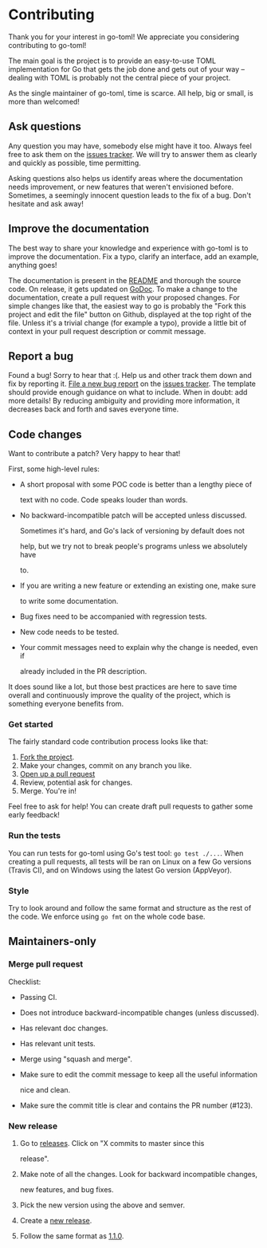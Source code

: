 # Contributing

Thank you for your interest in go-toml! We appreciate you considering contributing to go-toml!

The main goal is the project is to provide an easy-to-use TOML implementation for Go that gets the job done and gets out of your way – dealing with TOML is probably not the central piece of your project.

As the single maintainer of go-toml, time is scarce. All help, big or small, is more than welcomed!

## Ask questions

Any question you may have, somebody else might have it too. Always feel free to ask them on the [issues tracker](https://github.com/pelletier/go-toml/issues). We will try to answer them as clearly and quickly as possible, time permitting.

Asking questions also helps us identify areas where the documentation needs improvement, or new features that weren't envisioned before. Sometimes, a seemingly innocent question leads to the fix of a bug. Don't hesitate and ask away!

## Improve the documentation

The best way to share your knowledge and experience with go-toml is to improve the documentation. Fix a typo, clarify an interface, add an example, anything goes!

The documentation is present in the [README](./) and thorough the source code. On release, it gets updated on [GoDoc](https://godoc.org/github.com/pelletier/go-toml). To make a change to the documentation, create a pull request with your proposed changes. For simple changes like that, the easiest way to go is probably the "Fork this project and edit the file" button on Github, displayed at the top right of the file. Unless it's a trivial change \(for example a typo\), provide a little bit of context in your pull request description or commit message.

## Report a bug

Found a bug! Sorry to hear that :\(. Help us and other track them down and fix by reporting it. [File a new bug report](https://github.com/pelletier/go-toml/issues/new?template=bug_report.md) on the [issues tracker](https://github.com/pelletier/go-toml/issues). The template should provide enough guidance on what to include. When in doubt: add more details! By reducing ambiguity and providing more information, it decreases back and forth and saves everyone time.

## Code changes

Want to contribute a patch? Very happy to hear that!

First, some high-level rules:

* A short proposal with some POC code is better than a lengthy piece of

  text with no code. Code speaks louder than words.

* No backward-incompatible patch will be accepted unless discussed.

  Sometimes it's hard, and Go's lack of versioning by default does not

  help, but we try not to break people's programs unless we absolutely have

  to.

* If you are writing a new feature or extending an existing one, make sure

  to write some documentation.

* Bug fixes need to be accompanied with regression tests.
* New code needs to be tested.
* Your commit messages need to explain why the change is needed, even if

  already included in the PR description.

It does sound like a lot, but those best practices are here to save time overall and continuously improve the quality of the project, which is something everyone benefits from.

### Get started

The fairly standard code contribution process looks like that:

1. [Fork the project](https://help.github.com/articles/fork-a-repo).
2. Make your changes, commit on any branch you like.
3. [Open up a pull request](https://help.github.com/en/articles/creating-a-pull-request)
4. Review, potential ask for changes.
5. Merge. You're in!

Feel free to ask for help! You can create draft pull requests to gather some early feedback!

### Run the tests

You can run tests for go-toml using Go's test tool: `go test ./...`. When creating a pull requests, all tests will be ran on Linux on a few Go versions \(Travis CI\), and on Windows using the latest Go version \(AppVeyor\).

### Style

Try to look around and follow the same format and structure as the rest of the code. We enforce using `go fmt` on the whole code base.

## Maintainers-only

### Merge pull request

Checklist:

* Passing CI.
* Does not introduce backward-incompatible changes \(unless discussed\).
* Has relevant doc changes.
* Has relevant unit tests.
* Merge using "squash and merge".
* Make sure to edit the commit message to keep all the useful information

  nice and clean.

* Make sure the commit title is clear and contains the PR number \(\#123\).

### New release

1. Go to [releases](https://github.com/pelletier/go-toml/releases). Click on "X commits to master since this

   release".

2. Make note of all the changes. Look for backward incompatible changes,

   new features, and bug fixes.

3. Pick the new version using the above and semver.
4. Create a [new release](https://github.com/pelletier/go-toml/releases/new).
5. Follow the same format as [1.1.0](https://github.com/pelletier/go-toml/releases/tag/v1.1.0).

